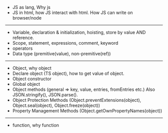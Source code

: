 
- JS as lang, Why js
- JS in html, how JS interact with html. How JS can write on browser/node

-----

- Variable, declaration & initialization, hoisting, store by value AND reference.
- Scope, statement, expressions, comment, keyword
- operators
- Data type (premitive(value), non-premitive(ref))

-----

- Object, why object
- Declare object (TS object), how to get value of object.
- Object constructor
- Global object
- Object methods (general => key, value, entries, fromEntries etc.) Also JSON.stringify(), JSON.parse().
- Object Protection Methods (Object.preventExtensions(object), Object.seal(object), Object.freeze(object))
- Property Management Methods (Object.getOwnPropertyNames(object))


-----

- function, why function
